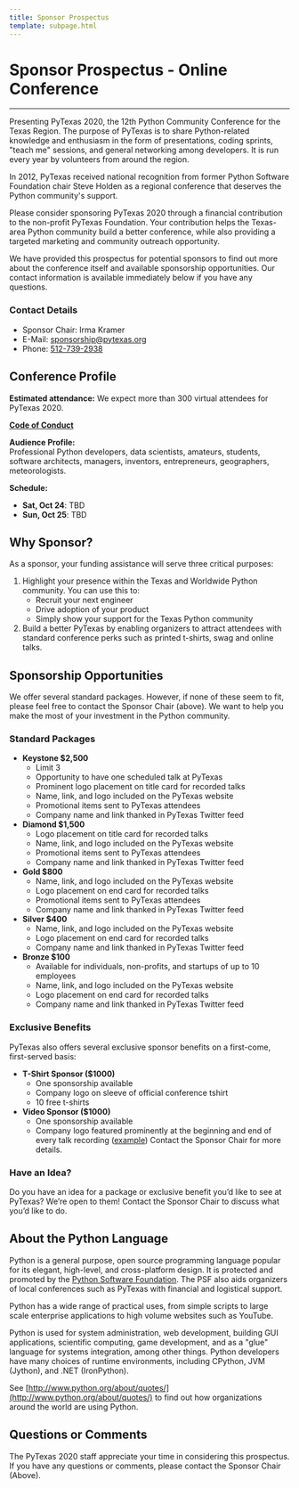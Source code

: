 ```yaml
---
title: Sponsor Prospectus
template: subpage.html
---
```


# Sponsor Prospectus - Online Conference
---

Presenting PyTexas 2020, the 12th Python Community Conference for the Texas Region. The purpose of PyTexas is to share Python-related knowledge and enthusiasm in the form of presentations, coding sprints, "teach me" sessions, and general networking among developers. It is run every year by volunteers from around the region.

In 2012, PyTexas received national recognition from former Python Software Foundation chair Steve Holden as a regional conference that deserves the Python community's support.

Please consider sponsoring PyTexas 2020 through a financial contribution to the non-profit PyTexas Foundation. Your contribution helps the Texas-area Python community build a better conference, while also providing a targeted marketing and community outreach opportunity.

We have provided this prospectus for potential sponsors to find out more about
the conference itself and available sponsorship opportunities. Our contact
information is available immediately below if you have any questions.

### Contact Details

* Sponsor Chair: Irma Kramer
* E-Mail: [sponsorship@pytexas.org](mailto:sponsorship@pytexas.org)
* Phone: [512-739-2938](tel:5127392938)

## Conference Profile

**Estimated attendance:**
We expect more than 300 virtual attendees for PyTexas 2020.

**[Code of Conduct](/about/code-of-conduct)**

**Audience Profile:**<br>
Professional Python developers, data scientists, amateurs, students, software
architects, managers, inventors, entrepreneurs, geographers, meteorologists.

**Schedule:**

- **Sat, Oct 24**: TBD
- **Sun, Oct 25**: TBD

## Why Sponsor?

As a sponsor, your funding assistance will serve three critical purposes:

1. Highlight your presence within the Texas and Worldwide Python community. You can use this to:
    - Recruit your next engineer
    - Drive adoption of your product
    - Simply show your support for the Texas Python community
1. Build a better PyTexas by enabling organizers to attract attendees with standard conference perks such as printed t-shirts, swag and online talks.

## Sponsorship Opportunities

We offer several standard packages. However, if none of these seem to fit,
please feel free to contact the Sponsor Chair (above). We want to help you make the
most of your investment in the Python community.

### Standard Packages

- **Keystone $2,500**
    - Limit 3
    - Opportunity to have one scheduled talk at PyTexas
    - Prominent logo placement on title card for recorded talks
    - Name, link, and logo included on the PyTexas website
    - Promotional items sent to PyTexas attendees
    - Company name and link thanked in PyTexas Twitter feed
- **Diamond $1,500**
    - Logo placement on title card for recorded talks
    - Name, link, and logo included on the PyTexas website
    - Promotional items sent to PyTexas attendees
    - Company name and link thanked in PyTexas Twitter feed
- **Gold $800**
    - Name, link, and logo included on the PyTexas website
    - Logo placement on end card for recorded talks
    - Promotional items sent to PyTexas attendees
    - Company name and link thanked in PyTexas Twitter feed
- **Silver $400**
    - Name, link, and logo included on the PyTexas website
    - Logo placement on end card for recorded talks
    - Company name and link thanked in PyTexas Twitter feed
- **Bronze $100**
    - Available for individuals, non-profits, and startups of up to 10 employees
    - Name, link, and logo included on the PyTexas website
    - Logo placement on end card for recorded talks
    - Company name and link thanked in PyTexas Twitter feed

### Exclusive Benefits

PyTexas also offers several exclusive sponsor benefits on a first-come, first-served basis:

- **T-Shirt Sponsor ($1000)**
    - One sponsorship available
    - Company logo on sleeve of official conference tshirt
    - 10 free t-shirts
- **Video Sponsor ($1000)**
    - One sponsorship available
    - Company logo featured prominently at the beginning and end of every talk recording ([example](https://www.youtube.com/watch?v=68z91dRJCOU))
Contact the Sponsor Chair for more details.

### Have an Idea?

Do you have an idea for a package or exclusive benefit you’d like to see at PyTexas? We’re open to them! Contact the Sponsor Chair to discuss what you’d like to do.

## About the Python Language

Python is a general purpose, open source programming language popular for its elegant, high-level, and cross-platform design. It is protected and promoted by the [Python Software Foundation](http://www.python.org/psf/). The PSF also aids organizers of local conferences such as PyTexas with financial and logistical support.

Python has a wide range of practical uses, from simple scripts to large scale enterprise applications to high volume websites such as YouTube.

Python is used for system administration, web development, building GUI applications, scientific computing, game development, and as a "glue" language for systems integration, among other things. Python developers have many choices of runtime environments, including CPython, JVM (Jython), and .NET (IronPython).

See [http://www.python.org/about/quotes/](http://www.python.org/about/quotes/) to find out how organizations around the world are using Python.

## Questions or Comments

The PyTexas 2020 staff appreciate your time in considering this prospectus. If you have any questions or comments, please contact the Sponsor Chair (Above).
